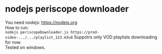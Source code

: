# nodejs periscope downloader

You need nodejs: https://nodejs.org<br>
How to run: <br>
```nodejs periscopeDownloader.js https://prod-video-.../.../playlist_123.m3u8```
Suppotrs only VOD playlists downloading for now.<br>
Tested on windows.